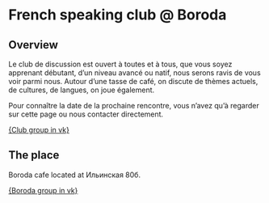 # French speaking club @ Boroda

## Overview

Le club de discussion est ouvert à toutes et à tous, que vous soyez apprenant débutant, d’un niveau avancé ou natif, nous serons ravis de vous voir parmi nous.
Autour d’une tasse de café, on discute de thèmes actuels, de cultures, de langues, on joue également.

Pour connaître la date de la prochaine rencontre, vous n’avez qu’à regarder sur cette page ou nous contacter directement.

[{Club group in vk}](https://vk.com/discussionfr)<br>

## The place

Boroda cafe located at Ильинская 80б.

[{Boroda group in vk}](https://vk.com/borodacafe)

